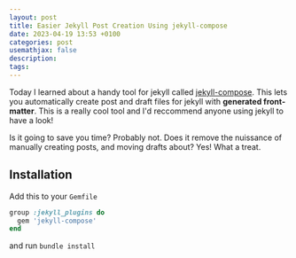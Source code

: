 ```yaml
---
layout: post
title: Easier Jekyll Post Creation Using jekyll-compose
date: 2023-04-19 13:53 +0100
categories: post
usemathjax: false
description:
tags:
---
```


Today I learned about a handy tool for jekyll called [jekyll-compose](https://github.com/jekyll/jekyll-compose). This lets you automatically create post and draft files for jekyll with **generated front-matter**. This is a really cool tool and I'd reccommend anyone using jekyll to have a look!

Is it going to save you time? Probably not. Does it remove the nuissance of manually creating posts, and moving drafts about? Yes! What a treat.

## Installation

Add this to your `Gemfile`

```ruby
group :jekyll_plugins do
  gem 'jekyll-compose'
end
```

and run `bundle install`